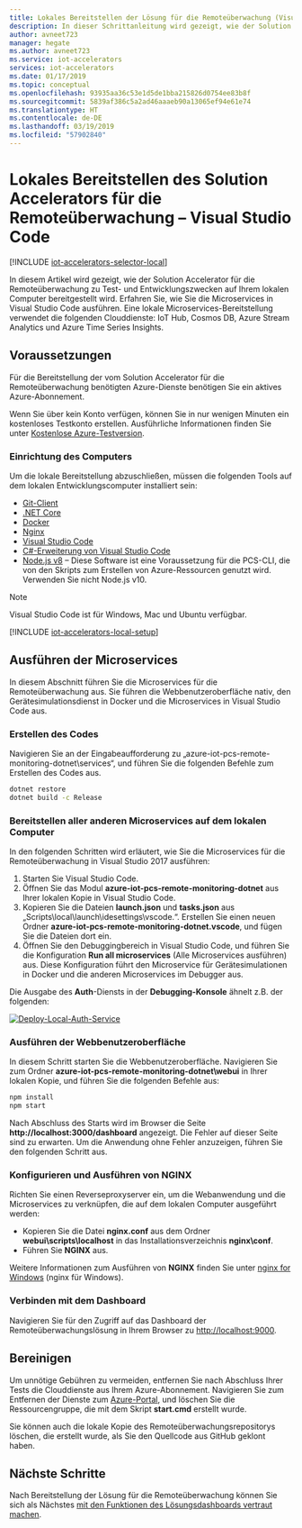 ```yaml
---
title: Lokales Bereitstellen der Lösung für die Remoteüberwachung (Visual Studio Code) – Azure | Microsoft-Dokumentation
description: In dieser Schrittanleitung wird gezeigt, wie der Solution Accelerator für Remoteüberwachung zu Test- und Entwicklungszwecken mithilfe von Visual Studio Code auf Ihrem lokalen Computer bereitgestellt wird.
author: avneet723
manager: hegate
ms.author: avneet723
ms.service: iot-accelerators
services: iot-accelerators
ms.date: 01/17/2019
ms.topic: conceptual
ms.openlocfilehash: 93935aa36c53e1d5de1bba215826d0754ee83b8f
ms.sourcegitcommit: 5839af386c5a2ad46aaaeb90a13065ef94e61e74
ms.translationtype: HT
ms.contentlocale: de-DE
ms.lasthandoff: 03/19/2019
ms.locfileid: "57902840"
---
```

# <a name="deploy-the-remote-monitoring-solution-accelerator-locally---visual-studio-code"></a>Lokales Bereitstellen des Solution Accelerators für die Remoteüberwachung – Visual Studio Code

[!INCLUDE [iot-accelerators-selector-local](../../includes/iot-accelerators-selector-local.md)]

In diesem Artikel wird gezeigt, wie der Solution Accelerator für die Remoteüberwachung zu Test- und Entwicklungszwecken auf Ihrem lokalen Computer bereitgestellt wird. Erfahren Sie, wie Sie die Microservices in Visual Studio Code ausführen. Eine lokale Microservices-Bereitstellung verwendet die folgenden Clouddienste: IoT Hub, Cosmos DB, Azure Stream Analytics und Azure Time Series Insights.

## <a name="prerequisites"></a>Voraussetzungen

Für die Bereitstellung der vom Solution Accelerator für die Remoteüberwachung benötigten Azure-Dienste benötigen Sie ein aktives Azure-Abonnement.

Wenn Sie über kein Konto verfügen, können Sie in nur wenigen Minuten ein kostenloses Testkonto erstellen. Ausführliche Informationen finden Sie unter [Kostenlose Azure-Testversion](https://azure.microsoft.com/pricing/free-trial/).

### <a name="machine-setup"></a>Einrichtung des Computers

Um die lokale Bereitstellung abzuschließen, müssen die folgenden Tools auf dem lokalen Entwicklungscomputer installiert sein:

* [Git-Client](https://git-scm.com/)
* [.NET Core](https://dotnet.microsoft.com/download)
* [Docker](https://www.docker.com)
* [Nginx](https://nginx.org/en/download.html)
* [Visual Studio Code](https://code.visualstudio.com/)
* [C#-Erweiterung von Visual Studio Code](https://code.visualstudio.com/docs/languages/csharp)
* [Node.js v8](https://nodejs.org/) – Diese Software ist eine Voraussetzung für die PCS-CLI, die von den Skripts zum Erstellen von Azure-Ressourcen genutzt wird. Verwenden Sie nicht Node.js v10.

> [!NOTE]
> Visual Studio Code ist für Windows, Mac und Ubuntu verfügbar.

[!INCLUDE [iot-accelerators-local-setup](../../includes/iot-accelerators-local-setup.md)]

## <a name="run-the-microservices"></a>Ausführen der Microservices

In diesem Abschnitt führen Sie die Microservices für die Remoteüberwachung aus. Sie führen die Webbenutzeroberfläche nativ, den Gerätesimulationsdienst in Docker und die Microservices in Visual Studio Code aus.

### <a name="build-the-code"></a>Erstellen des Codes

Navigieren Sie an der Eingabeaufforderung zu „azure-iot-pcs-remote-monitoring-dotnet\services“, und führen Sie die folgenden Befehle zum Erstellen des Codes aus.

```cmd
dotnet restore
dotnet build -c Release
```

### <a name="deploy-all-other-microservices-on-local-machine"></a>Bereitstellen aller anderen Microservices auf dem lokalen Computer

In den folgenden Schritten wird erläutert, wie Sie die Microservices für die Remoteüberwachung in Visual Studio 2017 ausführen:

1. Starten Sie Visual Studio Code.
1. Öffnen Sie das Modul **azure-iot-pcs-remote-monitoring-dotnet** aus Ihrer lokalen Kopie in Visual Studio Code.
1. Kopieren Sie die Dateien **launch.json** und **tasks.json** aus „Scripts\local\launch\idesettings\vscode\.“. Erstellen Sie einen neuen Ordner **azure-iot-pcs-remote-monitoring-dotnet\.vscode**, und fügen Sie die Dateien dort ein.
1. Öffnen Sie den Debuggingbereich in Visual Studio Code, und führen Sie die Konfiguration **Run all microservices** (Alle Microservices ausführen) aus. Diese Konfiguration führt den Microservice für Gerätesimulationen in Docker und die anderen Microservices im Debugger aus.

Die Ausgabe des **Auth**-Diensts in der **Debugging-Konsole** ähnelt z.B. der folgenden:

[![Deploy-Local-Auth-Service](./media/deploy-locally-vscode/auth-debug-results-inline.png)](./media/deploy-locally-vscode/auth-debug-results-expanded.png#lightbox)

### <a name="run-the-web-ui"></a>Ausführen der Webbenutzeroberfläche

In diesem Schritt starten Sie die Webbenutzeroberfläche. Navigieren Sie zum Ordner **azure-iot-pcs-remote-monitoring-dotnet\webui** in Ihrer lokalen Kopie, und führen Sie die folgenden Befehle aus:

```cmd
npm install
npm start
```

Nach Abschluss des Starts wird im Browser die Seite **http://localhost:3000/dashboard** angezeigt. Die Fehler auf dieser Seite sind zu erwarten. Um die Anwendung ohne Fehler anzuzeigen, führen Sie den folgenden Schritt aus.

### <a name="configure-and-run-nginx"></a>Konfigurieren und Ausführen von NGINX

Richten Sie einen Reverseproxyserver ein, um die Webanwendung und die Microservices zu verknüpfen, die auf dem lokalen Computer ausgeführt werden:

* Kopieren Sie die Datei **nginx.conf** aus dem Ordner **webui\scripts\localhost** in das Installationsverzeichnis **nginx\conf**.
* Führen Sie **NGINX** aus.

Weitere Informationen zum Ausführen von **NGINX** finden Sie unter [nginx for Windows](https://nginx.org/en/docs/windows.html) (nginx für Windows).

### <a name="connect-to-the-dashboard"></a>Verbinden mit dem Dashboard

Navigieren Sie für den Zugriff auf das Dashboard der Remoteüberwachungslösung in Ihrem Browser zu [http://localhost:9000](http://localhost:9000).

## <a name="clean-up"></a>Bereinigen

Um unnötige Gebühren zu vermeiden, entfernen Sie nach Abschluss Ihrer Tests die Clouddienste aus Ihrem Azure-Abonnement. Navigieren Sie zum Entfernen der Dienste zum [Azure-Portal](https://ms.portal.azure.com), und löschen Sie die Ressourcengruppe, die mit dem Skript **start.cmd** erstellt wurde.

Sie können auch die lokale Kopie des Remoteüberwachungsrepositorys löschen, die erstellt wurde, als Sie den Quellcode aus GitHub geklont haben.

## <a name="next-steps"></a>Nächste Schritte

Nach Bereitstellung der Lösung für die Remoteüberwachung können Sie sich als Nächstes [mit den Funktionen des Lösungsdashboards vertraut machen](quickstart-remote-monitoring-deploy.md).
